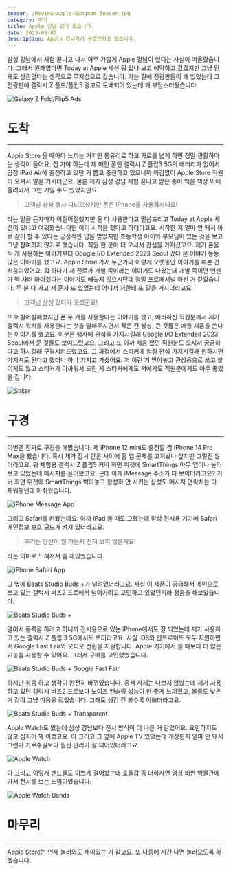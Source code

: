 ```yaml
---
teaser: /Review-Apple-Gangnam-Teaser.jpg
category: 후기
title: Apple 강남 갔다 왔습니다.
date: 2023-08-02
description: Apple 강남가서 구경만하고 왔습니다.
---
```


삼성 강남에서 체험 끝나고 나서 아주 가깝게 Apple 강남이 있다는 사실이 떠올랐습니다. 그래서 원래였다면 Today at Apple 세션 뭐 있나 보고 예약하고 갔겠지만 그냥 안돼도 상관없다는 생각으로 무지성으로 갔습니다. 가는 길에 전광판들이 꽤 있었는데 그 전광판에 갤럭시 Z 폴드/플립5 광고로 도배되어 있는데 꽤 부담스러웠습니다.

![Galaxy Z Fold/Flip5 Ads](Review-Apple-Gangnam-Galaxy-Z-FoldFlip5-Ads.JPEG)

# 도착

---

Apple Store 올 때마다 느끼는 거지만 통유리로 하고 가로를 넓게 하면 정말 광활하다는 생각이 들어요. 집 가야 하는데 제 매인 폰인 갤럭시 Z 플립3 5G의 배터리가 없어서 당장 iPad Air에 충전하고 있던 거 뽑고 충전하고 있으니까 어김없이 Apple Store 직원이 오셔서 말을 거시더군요. 물론 제가 삼성 강남 체험 끝나고 받은 종이 백을 책상 위에 올려놔서 그런 거일 수도 있었지만요.

> 고객님 삼성 행사 다녀오셨지만 폰은 iPhone을 사용하시네요!

라는 말을 듣자마자 어질어질했지만 둘 다 사용한다고 말씀드리고 Today at Apple 세션이 있냐고 여쭤봤습니다만 이미 시작을 했다고 하더라고요. 시작한 지 얼마 안 돼서 바로 같이 할 수 있다는 긍정적인 답을 받았지만 초등학생 아이와 부모님이 있는 것을 보고 그냥 참여하지 않기로 했습니다. 직원 한 분이 더 오셔서 관심을 가지셨고요. 제가 폰을 두 개 사용하는 이야기부터 Google I/O Extended 2023 Seoul 갔다 온 이야기 등등 많은 이야기를 했고요. Apple Store 가서 누군가와 이렇게 오랫동안 이야기를 해본 건 처음이었어요. 뭐 하다가 제 진로가 개발 쪽이라는 이야기도 나왔는데 개발 쪽이면 언젠가 맥 사러 와야겠다는 이야기도 빼놓지 않으시던데 정말 프로페셔널 하신 거 같았습니다. 두 분 다 가고 저 혼자 또 있었는데 어디서 저한테 또 말을 거시더라고요.

> 고객님 삼성 갔다가 오셨군요!

또 어질어질해졌지만 폰 두 개를 사용한다는 이야기를 했고, 예리하신 직원분께서 제가 갤럭시 워치를 사용한다는 것을 말해주시면서 작은 건 삼성, 큰 것들은 애플 제품을 쓴다는 이야기를 했고요. 이분은 행사에 관심을 가지시길래 Google I/O Extended 2023 Seoul에서 준 것들도 보여드렸고요. 그리고 또 아까 처음 뵀던 직원분도 오셔서 궁금하다고 하시길래 구경시켜드렸고요. 그 과정에서 스티커에 엄청 관심 가지시길래 원하시면 가지셔도 된다고 했더니 하나 가지고 가셨어요. 저 이런 거 받아놓고 관상용으로 쓰고 붙이지도 않고 스티커가 아까워서 드린 게 스티커에게도 저에게도 직원분에게도 아주 좋았을 겁니다.

![Stiker](/Review-Apple-Gangnam-Sticker.jpg)

# 구경

---

이번엔 진짜로 구경을 해봤습니다. 제 iPhone 12 mini도 충전할 겸 iPhone 14 Pro Max을 봤습니다. 혹시 제가 잠시 안온 사이에 홈 앱 문제를 고쳐놨나 싶지만 그렇진 않더라고요. 뭐 체험용 갤럭시 Z 플립5 커버 화면 위젯에 SmartThings 아무 앱이나 눌러보고 있었는데 메시지를 들어왔고요. 근데 이게 iMessage 주소가 다 보이더라고요? 커버 화면 위젯에 SmartThings 박아놓고 활성화 안 시키는 삼성도 메시지 연락처는 다 채워놓던데 아쉬웠습니다.

![iPhone Message App](/Review-Apple-Gangnam-iPhone-Message-App.jpg)

그리고 Safari를 켜봤는데요. 아까 iPad 볼 때도 그랬는데 항상 전시용 기기에 Safari 개인정보 보호 모드가 켜져 있더라고요.

> 우리는 당신이 뭘 하는지 전혀 보지 않을게요!

라는 의미로 느껴져서 좀 재밌었습니다.

![iPhone Safari App](/Review-Apple-Gangnam-iPhone-Safari-App.jpg)

그 옆에 Beats Studio Buds +가 널려있더라고요. 사실 이 제품이 궁금해서 메인으로 쓰고 있는 갤럭시 버즈2 프로에서 넘어가려고 고민하고 있었던지라 청음을 해보았습니다.

![Beats Studio Buds +](/Review-Apple-Gangnam-Beats-Studio-Buds-+.jpg)

열어서 등록을 하려고 하니까 전시용으로 있는 iPhone에서도 잘 되었는데 제가 사용하고 있는 갤럭시 Z 플립 3 5G에서도 뜨더라고요. 사실 iOS와 안드로이드 모두 지원하면서 Google Fast Fair와 오디오 전환을 지원합니다. Apple 기기에서 쓸 때보다 더 많은 기능을 사용할 수 있어요. 그래서 구매를 고민했었습니다.

![Beats Studio Buds + Google Fast Fair](/Review-Apple-Gangnam-Beats-Studio-Buds-+-Google-Fast-Fair.jpg)

하지만 청음 하고 생각이 완전히 바뀌였습니다. 음색 자체는 나쁘지 않았는데 제가 사용하고 있던 갤럭시 버즈2 프로보다 노이즈 캔슬링 성능이 안 좋게 느껴졌고, 볼륨도 낮은 거 같아 그냥 마음을 접었습니다. 그래도 생긴 건 볼수록 이쁘더라고요.

![Beats Studio Buds + Transparent](Review-Apple-Gangnam-Beats-Studio-Buds-+-Transparent.jpg)

Apple Watch도 봤는데 삼성 강남보다 전시 방식이 더 나은 거 같았어요. 요란하지도 않고 심지어 꽤 이뻤고요. 아 그리고 그 옆에 Apple TV 있었는데 개장한지 얼마 안 돼서 그런가 가로수길보다 훨씬 관리가 잘 되어있더라고요.

![Apple Watch](/Review-Apple-Gangnam-Apple-Watch.jpg)

아 그리고 이렇게 밴드들도 이쁘게 걸어놨는데 호들갑 좀 더하자면 엄청 비싼 박물관에 가서 전시를 보는 느낌이었습니다.

![Apple Watch Bands](/Review-Apple-Gangnam-Apple-Watch-Bands.jpg)

# 마무리

---

Apple Store는 언제 놀러와도 재미있는 거 같고요. 또 나중에 시간 나면 놀러오도록 하겠습니다.